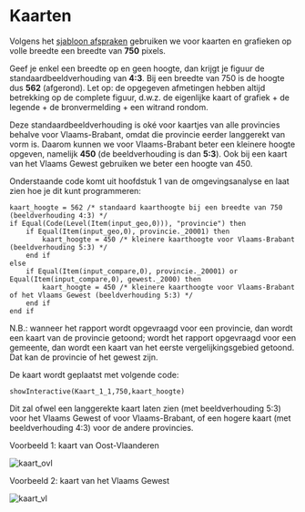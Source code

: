 # Kaarten

Volgens het [sjabloon afspraken](https://provincies.incijfers.be/databank/report/?id=sjabloon_grafiekstijl) gebruiken we voor kaarten en grafieken op volle breedte een breedte van **750** pixels.

Geef je enkel een breedte op en geen hoogte, dan krijgt je figuur de standaardbeeldverhouding van **4:3**. Bij een breedte van 750 is de hoogte dus **562** (afgerond). Let op: de opgegeven afmetingen hebben altijd betrekking op de complete figuur, d.w.z. de eigenlijke kaart of grafiek + de legende + de bronvermelding + een witrand rondom.

Deze standaardbeeldverhouding is oké voor kaartjes van alle provincies behalve voor Vlaams-Brabant, omdat die provincie eerder langgerekt van vorm is. Daarom kunnen we voor Vlaams-Brabant beter een kleinere hoogte opgeven, namelijk **450** (de beeldverhouding is dan **5:3**). Ook bij een kaart van het Vlaams Gewest gebruiken we beter een hoogte van 450.

Onderstaande code komt uit hoofdstuk 1 van de omgevingsanalyse en laat zien hoe je dit kunt programmeren:

```
kaart_hoogte = 562 /* standaard kaarthoogte bij een breedte van 750 (beeldverhouding 4:3) */
if Equal(Code(Level(Item(input_geo,0))), "provincie") then
	if Equal(Item(input_geo,0), provincie._20001) then
		kaart_hoogte = 450 /* kleinere kaarthoogte voor Vlaams-Brabant (beeldverhouding 5:3) */
	end if
else
	if Equal(Item(input_compare,0), provincie._20001) or Equal(Item(input_compare,0), gewest._2000) then
		kaart_hoogte = 450 /* kleinere kaarthoogte voor Vlaams-Brabant of het Vlaams Gewest (beeldverhouding 5:3) */
	end if
end if

```

N.B.: wanneer het rapport wordt opgevraagd voor een provincie, dan wordt een kaart van de provincie getoond; wordt het rapport opgevraagd voor een gemeente, dan wordt een kaart van het eerste vergelijkingsgebied getoond. Dat kan de provincie of het gewest zijn.

De kaart wordt geplaatst met volgende code:

```
showInteractive(Kaart_1_1,750,kaart_hoogte)
```

Dit zal ofwel een langgerekte kaart laten zien (met beeldverhouding 5:3) voor het Vlaams Gewest of voor Vlaams-Brabant, of een hogere kaart (met beeldverhouding 4:3) voor de andere provincies.

Voorbeeld 1: kaart van Oost-Vlaanderen

![kaart_ovl](https://user-images.githubusercontent.com/101627698/226315322-e6af8de3-0f80-4eaa-8b40-6ab22145f262.png)

Voorbeeld 2: kaart van het Vlaams Gewest

![kaart_vl](https://user-images.githubusercontent.com/101627698/226316805-c76bfb51-1865-4d03-ae8d-79151a80b773.png)

